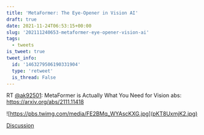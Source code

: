 ```yaml
---
title: 'MetaFormer: The Eye-Opener in Vision AI'
draft: true
date: 2021-11-24T06:53:15+00:00
slug: '202111240653-metaformer-eye-opener-vision-ai'
tags:
  - tweets
is_tweet: true
tweet_info:
  id: '1463279506190331904'
  type: 'retweet'
  is_thread: False
---
```




RT [@ak92501](https://x.com/ak92501): MetaFormer is Actually What You Need for Vision
abs: <https://arxiv.org/abs/2111.11418> 

![https://pbs.twimg.com/media/FE2BMq_WYAscKXG.jpg](pKT8UxmjK2.jpg)

[Discussion](https://x.com/sytelus/status/1463279506190331904)
